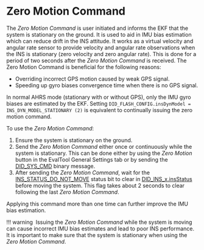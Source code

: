 # Zero Motion Command

The *Zero Motion Command* is user initiated and informs the EKF that the system is stationary on the ground.  It is used to aid in IMU bias estimation which can reduce drift in the INS attitude.  It works as a virtual velocity and angular rate sensor to provide velocity and angular rate observations when the INS is stationary (zero velocity and zero angular rate).  This is done for a period of two seconds after the *Zero Motion Command* is received.  The Zero Motion Command is beneficial for the following reasons:

- Overriding incorrect GPS motion caused by weak GPS signal.  
- Speeding up gyro biases convergence time when there is no GPS signal.   

In normal AHRS mode (stationary with or without GPS), only the IMU gyro biases are estimated by the EKF.  Setting `DID_FLASH_CONFIG.insDynModel = INS_DYN_MODEL_STATIONARY (2)` is equivalent to continually issuing the zero motion command.

To use the *Zero Motion Command*: 

1. Ensure the system is stationary on the ground.  
2. Send the *Zero Motion Command* either once or continuously while the system is stationary.  This can be done either by using the *Zero Motion* button in the EvalTool General Settings tab or by sending the [DID_SYS_CMD](../../com-protocol/DID-descriptions/#did_sys_cmd) binary message.  
3. After sending the *Zero Motion Command*, wait for the [INS_STATUS_DO_NOT_MOVE](../../com-protocol/DID-descriptions/#ins-status-flags) status bit to clear in [DID_INS_x.insStatus](../../com-protocol/DID-descriptions/#did_ins_1 ) before moving the system.  This flag takes about 2 seconds to clear following the last *Zero Motion Command*.

Applying this command more than one time can further improve the IMU bias estimation.

!!! warning
​    Issuing the *Zero Motion Command* while the system is moving can cause incorrect IMU bias estimates and lead to poor INS performance. It is important to make sure that the system is stationary when using the *Zero Motion Command*. 

